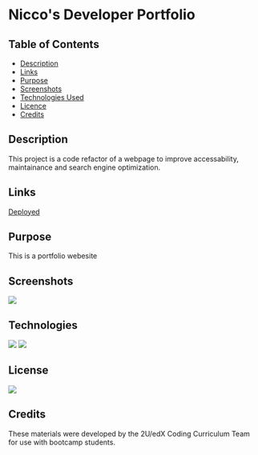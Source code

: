 # Nicco's Developer Portfolio

## Table of Contents

* [Description](#description)
* [Links](#links)
* [Purpose](#purpose)
* [Screenshots](#screenshots)
* [Technologies Used](#technologies)
* [Licence](#license)
* [Credits](#credits)
## Description

This project is a code refactor of a webpage to improve accessability, maintainance and search engine optimization.

## Links

<a href="https://crisesaverting.github.io/code-refractor-01/">Deployed</a>

## Purpose

This is a portfolio webesite 
## Screenshots

<img src="./assets/images/readmescreenshot.png">

## Technologies

<img src="https://img.shields.io/badge/Built%20with-HTML5-blue">

<img src="https://img.shields.io/badge/Built%20with-CSS3-blue">

## License

<img src="https://img.shields.io/badge/license-MIT-blue">

## Credits
These materials were developed by the 2U/edX Coding Curriculum Team for use with bootcamp students.